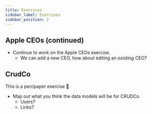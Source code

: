 ```yaml
---
title: Exercises
sidebar_label: Exercises
sidebar_position: 2
---
```


<!-- markdownlint-disable no-inline-html no-trailing-punctuation -->

## Apple CEOs (continued)

- Continue to work on the Apple CEOs exercise.
  - We can add a new CEO, how about editing an _existing_ CEO?

## CrudCo

This is a pen/paper exercise :memo:

- Map out what you think the data models will be for CRUDCo.
  - Users?
  - Links?
